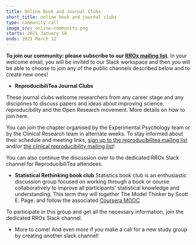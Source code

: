 ```yaml
---
title: Online Book and Journal Clubs
short_title: online book and journal clubs
type: community call
image_src: online-community.png
starts: 2021 January 18
ends: 2021 March 12
---
```


**To join our community: please subscribe to our [RROx mailing list](https://web.maillist.ox.ac.uk/ox/subscribe/rroxford)**. In your welcome email, you will be invited to our Slack workspace and then you will be able to choose to join any of the public channels described below and to create new ones!


-	**ReproducibiliTea Journal Clubs**

These journal clubs welcome researchers from any career stage and any disciplines to discuss papers and ideas about improving science, reproducibility and the Open Research movement. More details on how to join here.

You can join the chapter organised by the Experimental Psychology team or by the Clinical Research team in alternate weeks.
To stay informed about their schedule and meeting links, [sign up to the reproducibilitea mailing list](https://web.maillist.ox.ac.uk/ox/subscribe/reproducibilitea) and/or [the clinical reproducibility mailing list](https://web.maillist.ox.ac.uk/ox/subscribe/clinical-reproducibilitea)!

You can also continue the discussion over to the dedicated RROx Slack channel for ReproducibiliTea attendees.



-	**Statistical Rethinking book club**
Statistics book club is an enthusiastic discussion group focused on working through a book or course collaboratively to improve all participants' statistical knowledge and understanding.
This term they will together The Model Thinker by Scott E. Page. and follow the associated [Coursera MOOC](https://www.coursera.org/learn/model-thinking)

To participate in this group and get all the necessary information, join the dedicated RROx Slack channel.


-	More to come! And even more if *you* make a call for a new study group by creating another slack channel!
